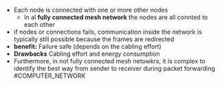 * Each node is connected with one or more other nodes
	* In al **fully connected mesh network** the nodes are all connted to each other
* if nodes or connections fails, communication inside the network is typically still possible because the frames are redirected
* **benefit:** Failure safe (depends on the cabling effort)
* **Drawbacks** Cabling effort and energy consumption
* Furthermore, in not fully connected mesh netowkrs, it is complex to identify the best way from sender to receiver during packet forwarding
#COMPUTER_NETWORK 